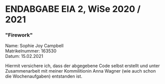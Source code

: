 # ENDABGABE EIA 2, WiSe 2020 / 2021

### "Firework"

Name: Sophie Joy Campbell
<br> Matrikelnummer: 163530
<br> Datum: 15.02.2021

Hiermit versichere ich, dass der abgegebene Code selbst erstellt und unter Zusammenarbeit mit meiner Kommilitionin Anna Wagner (wie auch schon die Wochenaufgaben) entstanden ist. 